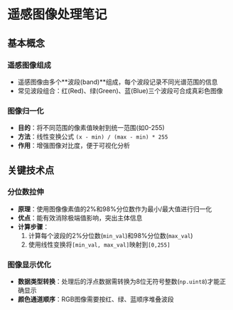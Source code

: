 # 遥感图像处理笔记

## 基本概念

### 遥感图像组成
- 遥感图像由多个**波段(band)**组成，每个波段记录不同光谱范围的信息  
- 常见波段组合：红(Red)、绿(Green)、蓝(Blue)三个波段可合成真彩色图像  

### 图像归一化
- **目的**：将不同范围的像素值映射到统一范围(如0-255)  
- **方法**：线性变换公式 `(x - min) / (max - min) * 255`  
- **作用**：增强图像对比度，便于可视化分析  

## 关键技术点

### 分位数拉伸
- **原理**：使用图像像素值的2%和98%分位数作为最小/最大值进行归一化  
- **优点**：能有效消除极端值影响，突出主体信息  
- **计算步骤**：  
  1. 计算每个波段的2%分位数(`min_val`)和98%分位数(`max_val`)  
  2. 使用线性变换将`[min_val, max_val]`映射到`[0,255]`  

### 图像显示优化
- **数据类型转换**：处理后的浮点数据需转换为8位无符号整数(`np.uint8`)才能正确显示  
- **颜色通道顺序**：RGB图像需要按红、绿、蓝顺序堆叠波段  